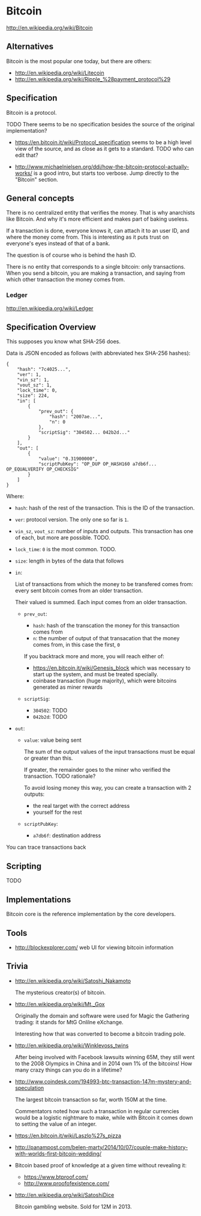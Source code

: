 # Bitcoin

<http://en.wikipedia.org/wiki/Bitcoin>

## Alternatives

Bitcoin is the most popular one today, but there are others:

- <http://en.wikipedia.org/wiki/Litecoin>
- <http://en.wikipedia.org/wiki/Ripple_%28payment_protocol%29>

## Specification

Bitcoin is a protocol.

TODO There seems to be no specification besides the source of the original implementation?

- <https://en.bitcoin.it/wiki/Protocol_specification> seems to be a high level view of the source, and as close as it gets to a standard. TODO who can edit that?

- <http://www.michaelnielsen.org/ddi/how-the-bitcoin-protocol-actually-works/> is a good intro, but starts too verbose. Jump directly to the "Bitcoin" section.

## General concepts

There is no centralized entity that verifies the money. That is why anarchists like Bitcoin. And why it's more efficient and makes part of baking useless.

If a transaction is done, everyone knows it, can attach it to an user ID, and where the money come from. This is interesting as it puts trust on everyone's eyes instead of that of a bank.

The question is of course who is behind the hash ID.

There is no entity that corresponds to a single bitcoin: only transactions. When you send a bitcoin, you are making a transaction, and saying from which other transaction the money comes from.

### Ledger

<http://en.wikipedia.org/wiki/Ledger>

## Specification Overview

This supposes you know what SHA-256 does.

Data is JSON encoded as follows (with abbreviated hex SHA-256 hashes):

    {
        "hash": "7c4025...",
        "ver": 1,
        "vin_sz": 1,
        "vout_sz": 1,
        "lock_time": 0,
        "size": 224,
        "in": [
            {
                "prev_out": {
                    "hash": "2007ae...",
                    "n": 0
                },
                "scriptSig": "304502... 042b2d..."
            }
        ],
        "out": [
            {
                "value": "0.31900000",
                "scriptPubKey": "OP_DUP OP_HASH160 a7db6f... OP_EQUALVERIFY OP_CHECKSIG"
            }
        ]
    }

Where:

-   `hash`: hash of the rest of the transaction. This is the ID of the transaction.

-   `ver`: protocol version. The only one so far is `1`.

-   `vin_sz`, `vout_sz`: number of inputs and outputs. This transaction has one of each, but more are possible. TODO.

-   `lock_time`: `0` is the most common. TODO.

-   `size`: length in bytes of the data that follows

-   `in`:

    List of transactions from which the money to be transfered comes from: every sent bitcoin comes from an older transaction.

    Their valued is summed. Each input comes from an older transaction.

    -   `prev_out`:

        - `hash`: hash of the transcation the money for this transaction comes from
        - `n`: the number of output of that transacation that the money comes from, in this case the first, `0`

        If you backtrack more and more, you will reach either of:

        - <https://en.bitcoin.it/wiki/Genesis_block> which was necessary to start up the system, and must be treated specially.
        - coinbase transaction (huge majority), which were bitcoins generated as miner rewards

    - `scriptSig`:

        - `304502`: TODO
        - `042b2d`: TODO

-   `out`:

    -   `value`: value being sent

        The sum of the output values of the input transactions must be equal or greater than this.

        If greater, the remainder goes to the miner who verified the transaction. TODO rationale?

        To avoid losing money this way, you can create a transaction with 2 outputs:

        - the real target with the correct address
        - yourself for the rest

    -   `scriptPubKey`:

        - `a7db6f`: destination address

You can trace transactions back

## Scripting

TODO

## Implementations

Bitcoin core is the reference implementation by the core developers.

## Tools

- <http://blockexplorer.com/> web UI for viewing bitcoin information

## Trivia

-   <http://en.wikipedia.org/wiki/Satoshi_Nakamoto>

    The mysterious creator(s) of bitcoin.

-   <http://en.wikipedia.org/wiki/Mt._Gox>

    Originally the domain and software were used for Magic the Gathering trading: it stands for MtG Onlilne eXchange.

    Interesting how that was converted to become a bitcoin trading pole.

-   <http://en.wikipedia.org/wiki/Winklevoss_twins>

    After being involved with Facebook lawsuits winning 65M, they still went to the 2008 Olympics in China and in 2014 own 1% of the bitcoins! How many crazy things can you do in a lifetime?

-   <http://www.coindesk.com/194993-btc-transaction-147m-mystery-and-speculation>

    The largest bitcoin transaction so far, worth 150M at the time.

    Commentators noted how such a transaction in regular currencies would be a logistic nightmare to make, while with Bitcoin it comes down to setting the value of an integer.

-   <https://en.bitcoin.it/wiki/Laszlo%27s_pizza>

-   <http://panampost.com/belen-marty/2014/10/07/couple-make-history-with-worlds-first-bitcoin-wedding/>

-   Bitcoin based proof of knowledge at a given time without revealing it:

    - <https://www.btproof.com/>
    - <http://www.proofofexistence.com/>

-   <http://en.wikipedia.org/wiki/SatoshiDice>

    Bitcoin gambling website. Sold for 12M in 2013.
